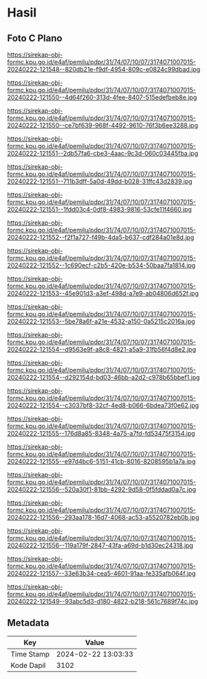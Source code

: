 # Hasil

## Foto C Plano

https://sirekap-obj-formc.kpu.go.id/e4af/pemilu/pdpr/31/74/07/10/07/3174071007015-20240222-121548--820db21e-f9df-4954-809c-e0824c99dbad.jpg

https://sirekap-obj-formc.kpu.go.id/e4af/pemilu/pdpr/31/74/07/10/07/3174071007015-20240222-121550--4d64f260-313d-4fee-8407-515edefbeb8e.jpg

https://sirekap-obj-formc.kpu.go.id/e4af/pemilu/pdpr/31/74/07/10/07/3174071007015-20240222-121550--ce7bf639-968f-4492-9610-76f3b6ee3288.jpg

https://sirekap-obj-formc.kpu.go.id/e4af/pemilu/pdpr/31/74/07/10/07/3174071007015-20240222-121551--2db57fa6-cbe3-4aac-9c3d-060c03445fba.jpg

https://sirekap-obj-formc.kpu.go.id/e4af/pemilu/pdpr/31/74/07/10/07/3174071007015-20240222-121551--711b3dff-5a0d-49dd-b028-31ffc43d2839.jpg

https://sirekap-obj-formc.kpu.go.id/e4af/pemilu/pdpr/31/74/07/10/07/3174071007015-20240222-121551--1fdd03c4-0df8-4983-9816-53cfe11f4660.jpg

https://sirekap-obj-formc.kpu.go.id/e4af/pemilu/pdpr/31/74/07/10/07/3174071007015-20240222-121552--f2f1a727-f49b-4da5-b637-cdf284a01e8d.jpg

https://sirekap-obj-formc.kpu.go.id/e4af/pemilu/pdpr/31/74/07/10/07/3174071007015-20240222-121552--1c690ecf-c2b5-420e-b534-50baa7fa1814.jpg

https://sirekap-obj-formc.kpu.go.id/e4af/pemilu/pdpr/31/74/07/10/07/3174071007015-20240222-121553--45e901d3-a3ef-498d-a7e9-ab04806d652f.jpg

https://sirekap-obj-formc.kpu.go.id/e4af/pemilu/pdpr/31/74/07/10/07/3174071007015-20240222-121553--5be78a6f-a21e-4532-a150-0a5215c2016a.jpg

https://sirekap-obj-formc.kpu.go.id/e4af/pemilu/pdpr/31/74/07/10/07/3174071007015-20240222-121554--d9563e9f-a8c8-4821-a5a9-31fb56f4d8e2.jpg

https://sirekap-obj-formc.kpu.go.id/e4af/pemilu/pdpr/31/74/07/10/07/3174071007015-20240222-121554--d292154d-bd03-46bb-a2d2-c978b65bbef1.jpg

https://sirekap-obj-formc.kpu.go.id/e4af/pemilu/pdpr/31/74/07/10/07/3174071007015-20240222-121554--c3037bf8-32cf-4ed8-b066-6bdea73f0e62.jpg

https://sirekap-obj-formc.kpu.go.id/e4af/pemilu/pdpr/31/74/07/10/07/3174071007015-20240222-121555--176d8a85-8348-4a75-a7fd-fd53475f3154.jpg

https://sirekap-obj-formc.kpu.go.id/e4af/pemilu/pdpr/31/74/07/10/07/3174071007015-20240222-121555--e97d4bc6-5151-41cb-8016-8208595b1a7a.jpg

https://sirekap-obj-formc.kpu.go.id/e4af/pemilu/pdpr/31/74/07/10/07/3174071007015-20240222-121556--520a30f1-81bb-4292-9d58-0f5fddad0a7c.jpg

https://sirekap-obj-formc.kpu.go.id/e4af/pemilu/pdpr/31/74/07/10/07/3174071007015-20240222-121556--293aa178-16d7-4068-ac53-a5520782eb0b.jpg

https://sirekap-obj-formc.kpu.go.id/e4af/pemilu/pdpr/31/74/07/10/07/3174071007015-20240222-121556--119a179f-2847-43fa-a69d-b1d30ec24318.jpg

https://sirekap-obj-formc.kpu.go.id/e4af/pemilu/pdpr/31/74/07/10/07/3174071007015-20240222-121557--33e63b34-cea5-4601-91aa-fe335afb064f.jpg

https://sirekap-obj-formc.kpu.go.id/e4af/pemilu/pdpr/31/74/07/10/07/3174071007015-20240222-121549--93abc5d3-d180-4822-b218-561c7689f74c.jpg


## Metadata

| Key        | Value               |
| ---------- | ------------------- |
| Time Stamp | 2024-02-22 13:03:33 |
| Kode Dapil | 3102                |



